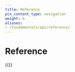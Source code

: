 ```yaml
---
title: Reference
pcx_content_type: navigation
weight: 4
aliases:
- /fundamentals/api/reference/
---
```


# Reference

{{<directory-listing>}}